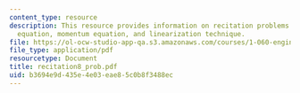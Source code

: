 ```yaml
---
content_type: resource
description: This resource provides information on recitation problems for continuity
  equation, momentum equation, and linearization technique.
file: https://ol-ocw-studio-app-qa.s3.amazonaws.com/courses/1-060-engineering-mechanics-ii-spring-2006/b3694e9d435e4e03eae85c0b8f3488ec_recitation8_prob.pdf
file_type: application/pdf
resourcetype: Document
title: recitation8_prob.pdf
uid: b3694e9d-435e-4e03-eae8-5c0b8f3488ec
---
```

